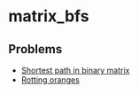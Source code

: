 # matrix_bfs

## Problems

- [Shortest path in binary matrix](./001_shortest_path_in_binary_matrix)
- [Rotting oranges](./002_rotting_oranges)
